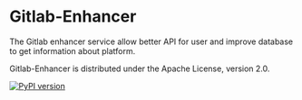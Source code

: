Gitlab-Enhancer
==============

The Gitlab enhancer service allow better API for user and improve database to get information about platform.

Gitlab-Enhancer is distributed under the Apache License, version 2.0.

[![PyPI version](https://img.shields.io/badge/gl--enhancer%20pypi-0.5.0-brightgreen.svg)](https://pypi.python.org/pypi/gl-enhancer/0.5.0)
